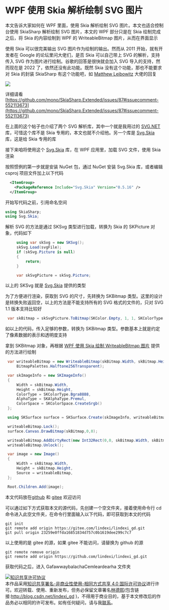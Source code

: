 
# WPF 使用 Skia 解析绘制 SVG 图片

本文告诉大家如何在 WPF 里面，使用 Skia 解析绘制 SVG 图片。本文也适合控制台使用 SkiaSharp 解析绘制 SVG 图片，本文的 WPF 部分只是在 Skia 绘制完成之后，将 Skia 的内容绘制到 WPF 的 WriteableBitmap 图片，从而在界面显示

<!--more-->


<!-- CreateTime:2022/8/8 19:28:27 -->

<!-- 发布 -->

使用 Skia 可以很完美输出 SVG 图片作为绘制的输出。然而从 2011 开始，就有开发者在 Google 的论坛里问大佬们，是否 Skia 可以自己带上 SVG 的解析，支持传入 SVG 作为图片进行绘制。谷歌的回答是很快就会加入 SVG 导入的支持，然而现在是 2022 了，依然还没有此功能。既然 Skia 没有这个功能，那也不能要求对 Skia 的封装 SkiaSharp 有这个功能吧，如 [Matthew Leibowitz](https://github.com/mattleibow) 大佬的回复

<!-- ![](image/WPF 使用 Skia 解析绘制 SVG 图片/WPF 使用 Skia 解析绘制 SVG 图片0.png) -->

![](http://image.acmx.xyz/lindexi%2F2022881931555567.jpg)

详细请看 [https://github.com/mono/SkiaSharp.Extended/issues/87#issuecomment-552113673](https://github.com/mono/SkiaSharp.Extended/issues/87#issuecomment-552113673)

在上面的这个帖子也介绍了两个 SVG 解析库，其中一个就是我用过的 [SVG.NET](https://github.com/svg-net/SVG) 库，可惜这个库不是 Skia 专用的，本文也就不介绍他。另一个库是 [Svg.Skia](https://github.com/wieslawsoltes/Svg.Skia ) 库，这是给 Skia 专用的库

接下来咱将使用这个 [Svg.Skia](https://github.com/wieslawsoltes/Svg.Skia ) 库，在 WPF 应用里，加载 SVG 文件，使用 Skia 渲染

按照惯例的第一步就是安装 NuGet 包，通过 NuGet 安装 Svg.Skia 库，或者编辑 csproj 项目文件加上以下代码

```xml
  <ItemGroup>
    <PackageReference Include="Svg.Skia" Version="0.5.16" />
  </ItemGroup>
```

开始写代码之前，引用命名空间

```csharp
using SkiaSharp;
using Svg.Skia;
```

解析 SVG 的方法是通过 SKSvg 类型进行加载，转换为 Skia 的 SKPicture 对象，代码如下

```csharp
     using var skSvg = new SKSvg();
     skSvg.Load(svgFile);
     if (skSvg.Picture is null)
     {
         return;
     }

     var skSvgPicture = skSvg.Picture;
```

以上的 SKSvg 就是 [Svg.Skia](https://github.com/wieslawsoltes/Svg.Skia ) 提供的类型

为了方便进行渲染，获取到 SVG 的尺寸，先转换为 SKBitmap 类型。这里的设计是转换失败返回空，以上的方法是不能支持所有的 SVG 格式的文件的，只对 SVG 1.1 版本支持比较好

```csharp
 var skBitmap = skSvgPicture.ToBitmap(SKColor.Empty, 1, 1, SKColorType.Bgra8888, SKAlphaType.Premul, SKColorSpace.CreateSrgb());
```

如以上的代码，传入足够的参数，转换为 SKBitmap 类型。参数基本上就是约定了像素数据的表示和透明度支持

拿到 SKBitmap 对象，再根据 [WPF 使用 Skia 绘制 WriteableBitmap 图片](https://blog.lindexi.com/post/WPF-%E4%BD%BF%E7%94%A8-Skia-%E7%BB%98%E5%88%B6-WriteableBitmap-%E5%9B%BE%E7%89%87.html ) 提供的方法进行绘制

```csharp
 var writeableBitmap = new WriteableBitmap(skBitmap.Width, skBitmap.Height, 96, 96, PixelFormats.Bgra32,
     BitmapPalettes.Halftone256Transparent);

 var skImageInfo = new SKImageInfo()
 {
     Width = skBitmap.Width,
     Height = skBitmap.Height,
     ColorType = SKColorType.Bgra8888,
     AlphaType = SKAlphaType.Premul,
     ColorSpace = SKColorSpace.CreateSrgb()
 };

 using SKSurface surface = SKSurface.Create(skImageInfo, writeableBitmap.BackBuffer);

 writeableBitmap.Lock();
 surface.Canvas.DrawBitmap(skBitmap,0,0);

 writeableBitmap.AddDirtyRect(new Int32Rect(0,0, skBitmap.Width, skBitmap.Height));
 writeableBitmap.Unlock();

 var image = new Image()
 {
     Width = skBitmap.Width,
     Height = skBitmap.Height,
     Source = writeableBitmap,
 };

 Root.Children.Add(image);
```

本文代码放在[github](https://github.com/lindexi/lindexi_gd/tree/23259e0ffda16851834d757c0b1619dee299c7c7/GafawwaybalachaCemleardearha) 和 [gitee](https://gitee.com/lindexi/lindexi_gd/tree/23259e0ffda16851834d757c0b1619dee299c7c7/GafawwaybalachaCemleardearha) 欢迎访问

可以通过如下方式获取本文的源代码，先创建一个空文件夹，接着使用命令行 cd 命令进入此空文件夹，在命令行里面输入以下代码，即可获取到本文的代码

```
git init
git remote add origin https://gitee.com/lindexi/lindexi_gd.git
git pull origin 23259e0ffda16851834d757c0b1619dee299c7c7
```

以上使用的是 gitee 的源，如果 gitee 不能访问，请替换为 github 的源

```
git remote remove origin
git remote add origin https://github.com/lindexi/lindexi_gd.git
```

获取代码之后，进入 GafawwaybalachaCemleardearha 文件夹




<a rel="license" href="http://creativecommons.org/licenses/by-nc-sa/4.0/"><img alt="知识共享许可协议" style="border-width:0" src="https://licensebuttons.net/l/by-nc-sa/4.0/88x31.png" /></a><br />本作品采用<a rel="license" href="http://creativecommons.org/licenses/by-nc-sa/4.0/">知识共享署名-非商业性使用-相同方式共享 4.0 国际许可协议</a>进行许可。欢迎转载、使用、重新发布，但务必保留文章署名[林德熙](http://blog.csdn.net/lindexi_gd)(包含链接:http://blog.csdn.net/lindexi_gd )，不得用于商业目的，基于本文修改后的作品务必以相同的许可发布。如有任何疑问，请与我[联系](mailto:lindexi_gd@163.com)。